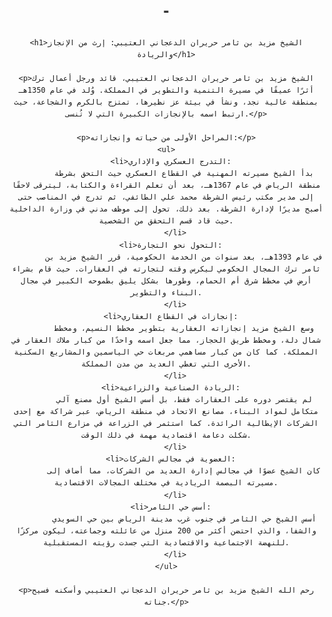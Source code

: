 # -<!DOCTYPE html>
<html lang="ar">
<head>
    <meta charset="UTF-8">
    <meta name="viewport" content="width=device-width, initial-scale=1.0">
    <title>الشيخ مزيد بن ثامر حريران الدعجاني العتيبي</title>
    <style>
        body {
            font-family: Arial, sans-serif;
            line-height: 1.6;
            margin: 20px;
            text-align: center;
        }
        h1 {
            color: #333;
        }
        p {
            margin-bottom: 20px;
        }
    </style>
</head>
<body>

    <h1>الشيخ مزيد بن ثامر حريران الدعجاني العتيبي: إرث من الإنجاز والريادة</h1>

    <p>الشيخ مزيد بن ثامر حريران الدعجاني العتيبي، قائد ورجل أعمال ترك أثرًا عميقًا في مسيرة التنمية والتطوير في المملكة. وُلد في عام 1350هـ بمنطقة عالية نجد، ونشأ في بيئة عز نظيرها، تمتزج بالكرم والشجاعة، حيث ارتبط اسمه بالإنجازات الكبيرة التي لا تُنسى.</p>

    <p>المراحل الأولى من حياته وإنجازاته:</p>
    <ul>
        <li>التدرج العسكري والإداري:  
            بدأ الشيخ مسيرته المهنية في القطاع العسكري حيث التحق بشرطة منطقة الرياض في عام 1367هـ، بعد أن تعلم القراءة والكتابة، ليترقى لاحقًا إلى مدير مكتب رئيس الشرطة محمد علي الطائفي، ثم تدرج في المناصب حتى أصبح مديرًا لإدارة الشرطة. بعد ذلك، تحول إلى موظف مدني في وزارة الداخلية حيث قاد قسم التحقق من الشخصية.
        </li>
        <li>التحول نحو التجارة:  
            في عام 1393هـ، بعد سنوات من الخدمة الحكومية، قرر الشيخ مزيد بن ثامر ترك المجال الحكومي ليكرس وقته لتجارته في العقارات. حيث قام بشراء أرض في مخطط شرق أم الحمام، وطورها بشكل يليق بطموحه الكبير في مجال البناء والتطوير.
        </li>
        <li>إنجازات في القطاع العقاري:  
            وسع الشيخ مزيد إنجازاته العقارية بتطوير مخطط النسيم، ومخطط شمال دلة، ومخطط طريق الحجاز، مما جعل اسمه واحدًا من كبار ملاك العقار في المملكة. كما كان من كبار مساهمي مربعات حي الياسمين والمشاريع السكنية الأخرى التي تغطي العديد من مدن المملكة.
        </li>
        <li>الريادة الصناعية والزراعية:  
            لم يقتصر دوره على العقارات فقط، بل أسس الشيخ أول مصنع آلي متكامل لمواد البناء، مصانع الاتحاد في منطقة الرياض، عبر شراكة مع إحدى الشركات الإيطالية الرائدة. كما استثمر في الزراعة في مزارع الثامر التي شكلت دعامة اقتصادية مهمة في ذلك الوقت.
        </li>
        <li>العضوية في مجالس الشركات:  
            كان الشيخ عضوًا في مجالس إدارة العديد من الشركات، مما أضاف إلى مسيرته البصمة الريادية في مختلف المجالات الاقتصادية.
        </li>
        <li>أسس حي الثامر:  
            أسس الشيخ حي الثامر في جنوب غرب مدينة الرياض بين حي السويدي والشفا، والذي احتضن أكثر من 200 منزل من عائلته وجماعته، ليكون مركزًا للنهضة الاجتماعية والاقتصادية التي جسدت رؤيته المستقبلية.
        </li>
    </ul>

    <p>رحم الله الشيخ مزيد بن ثامر حريران الدعجاني العتيبي وأسكنه فسيح جناته.</p>

</body>
</html>
